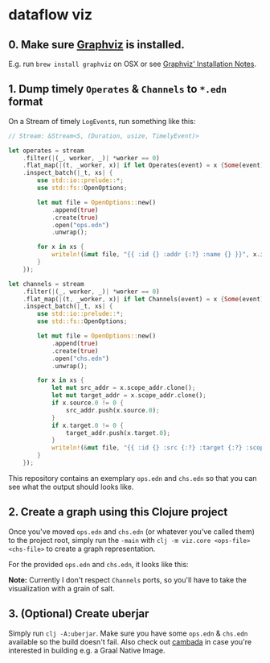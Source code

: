 # dataflow viz

## 0. Make sure [Graphviz](https://www.graphviz.org) is installed.

E.g. run `brew install graphviz` on OSX or see [Graphviz' Installation Notes](https://www.graphviz.org/download/).

## 1. Dump timely `Operates` & `Channels` to `*.edn` format

On a Stream of timely `LogEvent`s, run something like this:

```rust
// Stream: &Stream<S, (Duration, usize, TimelyEvent)>

let operates = stream
    .filter(|(_, worker, _)| *worker == 0)
    .flat_map(|(t, _worker, x)| if let Operates(event) = x {Some(event)} else {None})
    .inspect_batch(|_t, xs| {
        use std::io::prelude::*;
        use std::fs::OpenOptions;

        let mut file = OpenOptions::new()
            .append(true)
            .create(true)
            .open("ops.edn")
            .unwrap();

        for x in xs {
            writeln!(&mut file, "{{ :id {} :addr {:?} :name {} }}", x.id, x.addr, x.name).unwrap();
        }
    });

let channels = stream
    .filter(|(_, worker, _)| *worker == 0)
    .flat_map(|(t, _worker, x)| if let Channels(event) = x {Some(event)} else {None})
    .inspect_batch(|_t, xs| {
        use std::io::prelude::*;
        use std::fs::OpenOptions;

        let mut file = OpenOptions::new()
            .append(true)
            .create(true)
            .open("chs.edn")
            .unwrap();

        for x in xs {
            let mut src_addr = x.scope_addr.clone();
            let mut target_addr = x.scope_addr.clone();
            if x.source.0 != 0 {
                src_addr.push(x.source.0);
            }
            if x.target.0 != 0 {
                target_addr.push(x.target.0);
            }
            writeln!(&mut file, "{{ :id {} :src {:?} :target {:?} :scope {:?} }}", x.id, src_addr, target_addr, x.scope_addr).unwrap();
        }
    });
```

This repository contains an exemplary `ops.edn` and `chs.edn` so that you can see what the output should looks like.

## 2. Create a graph using this Clojure project

Once you've moved `ops.edn` and `chs.edn` (or whatever you've called them) to the project root, simply run the `-main` with `clj -m viz.core <ops-file> <chs-file>` to create a graph representation.

For the provided `ops.edn` and `chs.edn`, it looks like this:


**Note:** Currently I don't respect `Channels` ports, so you'll have to take the visualization with a grain of salt.

## 3. (Optional) Create uberjar

Simply run `clj -A:uberjar`. Make sure you have some `ops.edn` & `chs.edn` available so the build doesn't fail. Also check out [cambada](https://github.com/luchiniatwork/cambada) in case you're interested in building e.g. a Graal Native Image.
